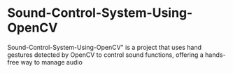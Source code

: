 # Sound-Control-System-Using-OpenCV
 Sound-Control-System-Using-OpenCV" is a project that uses hand gestures detected by OpenCV to control sound functions, offering a hands-free way to manage audio
